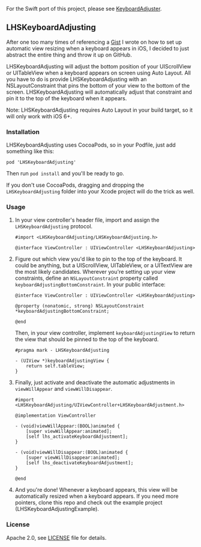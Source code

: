 For the Swift port of this project, please see [KeyboardAdjuster](https://github.com/lionheart/KeyboardAdjuster).

LHSKeyboardAdjusting
--------------------

After one too many times of referencing a [Gist](https://gist.github.com/dlo/8572874) I wrote on how to set up automatic view resizing when a keyboard appears in iOS, I decided to just abstract the entire thing and throw it up on GitHub.

LHSKeyboardAdjusting will adjust the bottom position of your UIScrollView or UITableView when a keyboard appears on screen using Auto Layout. All you have to do is provide LHSKeyboardAdjusting with an NSLayoutConstraint that pins the bottom of your view to the bottom of the screen. LHSKeyboardAdjusting will automatically adjust that constraint and pin it to the top of the keyboard when it appears.

Note: LHSKeyboardAdjusting requires Auto Layout in your build target, so it will only work with iOS 6+.

### Installation

LHSKeyboardAdjusting uses CocoaPods, so in your Podfile, just add something like this:

    pod 'LHSKeyboardAdjusting'

Then run `pod install` and you'll be ready to go.

If you don't use CocoaPods, dragging and dropping the `LHSKeyboardAdjusting` folder into your Xcode project will do the trick as well.

### Usage

1. In your view controller's header file, import and assign the `LHSKeyboardAdjusting` protocol.

   ```objc
   #import <LHSKeyboardAdjusting/LHSKeyboardAdjusting.h>

   @interface ViewController : UIViewController <LHSKeyboardAdjusting>
   ```

2. Figure out which view you'd like to pin to the top of the keyboard. It could be anything, but a UIScrollView, UITableView, or a UITextView are the most likely candidates. Wherever you're setting up your view constraints, define an `NSLayoutConstraint` property called `keyboardAdjustingBottomConstraint`. In your public interface:

   ```objc
   @interface ViewController : UIViewController <LHSKeyboardAdjusting>

   @property (nonatomic, strong) NSLayoutConstraint *keyboardAdjustingBottomConstraint;

   @end
   ```

   Then, in your view controller, implement `keyboardAdjustingView` to return the view that should be pinned to the top of the keyboard.

   ```
   #pragma mark - LHSKeyboardAdjusting

   - (UIView *)keyboardAdjustingView {
       return self.tableView;
   }
   ```

   <!--
   Define the other constraints for this view (top, left, and right) just as you would normally. E.g.,

   ```objc
   - (void)viewDidLoad {
       [super viewDidLoad];

       [self.tableView.leftAnchor constraintEqualToAnchor:self.view.leftAnchor].active = YES;
       [self.tableView.topAnchor constraintEqualToAnchor:self.view.topAnchor].active = YES;
       [self.tableView.rightAnchor constraintEqualToAnchor:self.view.rightAnchor].active = YES;
   }
   ```
   -->

3. Finally, just activate and deactivate the automatic adjustments in `viewWillAppear` and `viewWillDisappear`.

   ```objc
   #import <LHSKeyboardAdjusting/UIViewController+LHSKeyboardAdjustment.h>

   @implementation ViewController

   - (void)viewWillAppear:(BOOL)animated {
       [super viewWillAppear:animated];
       [self lhs_activateKeyboardAdjustment];
   }

   - (void)viewWillDisappear:(BOOL)animated {
       [super viewWillDisappear:animated];
       [self lhs_deactivateKeyboardAdjustment];
   }

   @end
   ```

3. And you're done! Whenever a keyboard appears, this view will be automatically resized when a keyboard appears. If you need more pointers, clone this repo and check out the example project (LHSKeyboardAdjustingExample).

### License

Apache 2.0, see [LICENSE](LICENSE) file for details.
